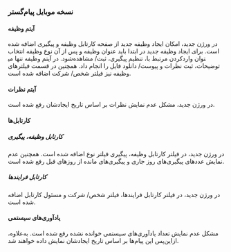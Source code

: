 ### نسخه موبایل پیام‌گستر

#### آیتم وظیفه

در ورژن جدید، امکان ایجاد وظیفه جدید از صفحه کارتابل وظیفه و پیگیری اضافه شده است. برای ایجاد وظیفه جدید در ابتدا باید عنوان وظیفه و پس از آن نوع وظیفه انتخاب شود. در آیتم وظیفه تنها می‎توان واردکردن مرتبط با، تنظیم پیگیری، ثبت/ مشاهده توضیحات، ثبت نظرات و پیوست/ دانلود فایل را انجام داد. همچنین در قسمت فیلترهای وظیفه نیز فیلتر شخص/ شرکت اضافه شده است.

#### آیتم نظرات

در ورژن جدید، مشکل عدم نمایش نظرات بر اساس تاریخ ایجادشان رفع شده است.

#### کارتابل‌ها

##### کارتابل وظیفه، پیگیری

در ورژن جدید، در فیلتر کارتابل وظیفه، پیگیری فیلتر نوع اضافه شده است. همچنین عدم نمایش عددهای پیگیری‌های روز جاری و پیگیری‌های مانده از روزهای قبل رفع شده است.

##### کارتابل فرایندها

در ورژن جدید، در فیلتر کارتابل فرایندها، فیلتر شخص/ شرکت و مسئول کارتابل اضافه شده است.

#### یادآوری‌های سیستمی

مشکل عدم نمایش تعداد یادآوری‌های سیستمی خوانده نشده رفع شده است.  به‌علاوه، ازاین‌پس این پیام‌ها بر اساس تاریخ ایجادشان نمایش داده خواهند شد.
